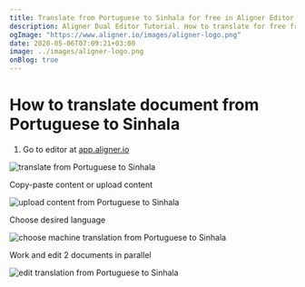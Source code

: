 ```yaml
---
title: Translate from Portuguese to Sinhala for free in Aligner Editor
description: Aligner Dual Editor Tutorial. How to translate for free from Portuguese to Sinhala. Aligner is multilingual document management platform. 
ogImage: "https://www.aligner.io/images/aligner-logo.png"
date: 2020-05-06T07:09:21+03:00
image: ../images/aligner-logo.png
onBlog: true
---
```


# How to translate document from Portuguese to Sinhala

1. Go to editor at [app.aligner.io](https://app.aligner.io "Aligner App web page")

![translate from Portuguese to Sinhala](../aligner-blank-editor.png "translate from Portuguese to Sinhala")

Copy-paste content or upload content

![upload content from Portuguese to Sinhala](../aligner-uploaded-document.png "upload content from Portuguese to Sinhala")

Choose desired language

![choose machine translation from Portuguese to Sinhala](../aligner-language-dropdown.png "choose machine translation from Portuguese to Sinhala")

Work and edit 2 documents in parallel

![edit translation from Portuguese to Sinhala](../aligner-double-sitded-editor.png "edit translation from Portuguese to Sinhala")

